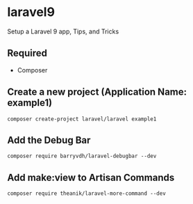 # laravel9
Setup a Laravel 9 app, Tips, and Tricks

## Required 
* Composer

## Create a new project (Application Name: example1)

```
composer create-project laravel/laravel example1
```

## Add the Debug Bar

```
composer require barryvdh/laravel-debugbar --dev
```


## Add **make:view** to Artisan Commands

```
composer require theanik/laravel-more-command --dev
```






